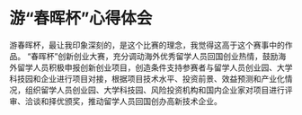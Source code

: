 # 游“春晖杯”心得体会
游春晖杯，最让我印象深刻的，是这个比赛的理念，我觉得这高于这个赛事中的作品。
“春晖杯”创新创业大赛，充分调动海外优秀留学人员回国创业热情，鼓励海外留学人员积极申报创新创业项目，创造条件支持参赛者与留学人员创业园、大学科技园和企业进行项目对接，根据项目技术水平、投资前景、效益预测和产业化情况，组织留学人员创业园、大学科技园、风险投资机构和国内企业家对项目进行评审、洽谈和择优颁奖，推动留学人员回国创办高新技术企业。
